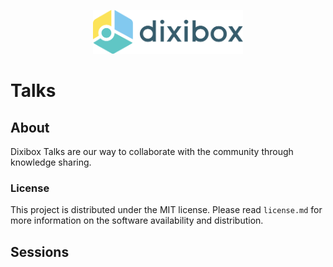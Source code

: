 <p align="center"><img src="dixibox.svg" height="70px"></p>

# Talks

## About

Dixibox Talks are our way to collaborate with the community through knowledge sharing.

### License
This project is distributed under the MIT license. Please read `license.md` for more information on the software availability and distribution.

## Sessions

